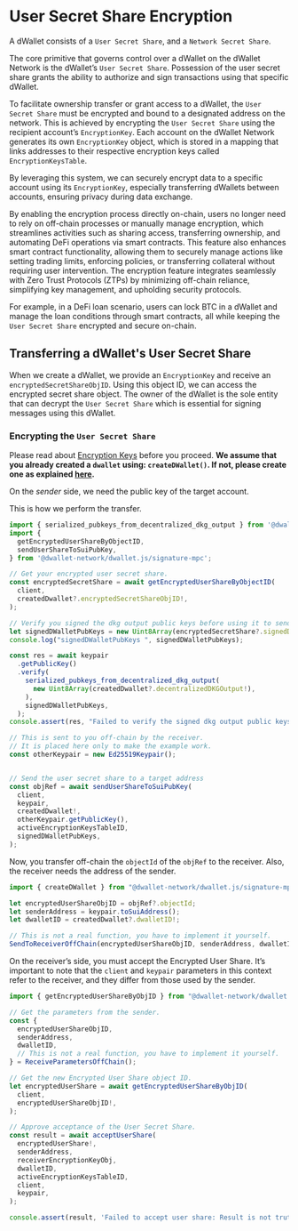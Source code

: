 # User Secret Share Encryption

A dWallet consists of a `User Secret Share`, and a `Network Secret Share`.

The core primitive that governs control over a dWallet on the dWallet Network is the dWallet’s `User Secret Share`.
Possession of the user secret share grants the ability to authorize and sign transactions using that specific dWallet.

To facilitate ownership transfer or grant access to a dWallet, the `User Secret Share` must be encrypted and bound to a
designated address on the network.
This is achieved by encrypting the `User Secret Share` using the recipient account’s `EncryptionKey`.
Each account on the dWallet Network generates its own `EncryptionKey` object, which is stored in a mapping that links
addresses to their respective encryption keys called `EncryptionKeysTable`.

By leveraging this system, we can securely encrypt data to a specific account using its `EncryptionKey`, especially
transferring dWallets between accounts, ensuring privacy during data exchange.

By enabling the encryption process directly on-chain, users no longer need to rely on off-chain processes or manually
manage encryption, which streamlines activities such as sharing access, transferring ownership, and automating DeFi
operations via smart contracts.
This feature also enhances smart contract functionality, allowing them to securely manage actions like setting trading
limits, enforcing policies, or transferring collateral without requiring user intervention.
The encryption feature integrates seamlessly with Zero Trust Protocols (ZTPs) by minimizing off-chain reliance,
simplifying key management, and upholding security protocols.

For example, in a DeFi loan scenario, users can lock BTC in a dWallet and manage the loan conditions through smart
contracts, all while keeping the `User Secret Share` encrypted and secure on-chain.

## Transferring a dWallet's User Secret Share

When we create a dWallet, we provide an `EncryptionKey` and receive an `encryptedSecretShareObjID`.
Using this object ID, we can access the encrypted secret share object.
The owner of the dWallet is the sole entity that can decrypt the `User Secret Share` which is essential for signing
messages using this dWallet.

### Encrypting the `User Secret Share`

Please read about [Encryption Keys](encryption-key.md) before you proceed.
**We assume that you already created a `dwallet` using: `createDWallet()`.
If not, please create one as explained [here](your-first-dwallet.md).**

On the *sender* side, we need the public key of the target account.

This is how we perform the transfer.

```typescript
import { serialized_pubkeys_from_decentralized_dkg_output } from '@dwallet-network/signature-mpc-wasm';
import {
  getEncryptedUserShareByObjectID,
  sendUserShareToSuiPubKey,
} from '@dwallet-network/dwallet.js/signature-mpc';

// Get your encrypted user secret share.
const encryptedSecretShare = await getEncryptedUserShareByObjectID(
  client,
  createdDwallet?.encryptedSecretShareObjID!,
);

// Verify you signed the dkg output public keys before using it to send the user share.
let signedDWalletPubKeys = new Uint8Array(encryptedSecretShare?.signedDWalletPubKeys!);
console.log("signedDWalletPubKeys ", signedDWalletPubKeys);

const res = await keypair
  .getPublicKey()
  .verify(
    serialized_pubkeys_from_decentralized_dkg_output(
      new Uint8Array(createdDwallet?.decentralizedDKGOutput!),
    ),
    signedDWalletPubKeys,
  );
console.assert(res, "Failed to verify the signed dkg output public keys");

// This is sent to you off-chain by the receiver.
// It is placed here only to make the example work.
const otherKeypair = new Ed25519Keypair();


// Send the user secret share to a target address
const objRef = await sendUserShareToSuiPubKey(
  client,
  keypair,
  createdDwallet!,
  otherKeypair.getPublicKey(),
  activeEncryptionKeysTableID,
  signedDWalletPubKeys,
);
```

Now, you transfer off-chain the `objectId` of the `objRef` to the receiver.
Also, the receiver needs the address of the sender.

```typescript
import { createDWallet } from "@dwallet-network/dwallet.js/signature-mpc";

let encryptedUserShareObjID = objRef?.objectId;
let senderAddress = keypair.toSuiAddress();
let dwalletID = createdDwallet?.dwalletID!;

// This is not a real function, you have to implement it yourself.
SendToReceiverOffChain(encryptedUserShareObjID, senderAddress, dwalletID);
```

On the receiver’s side, you must accept the Encrypted User Share.
It’s important to note that the `client` and `keypair` parameters in this context refer to the receiver, and they differ
from those used by the sender.

```typescript
import { getEncryptedUserShareByObjID } from "@dwallet-network/dwallet.js/signature-mpc";

// Get the parameters from the sender.
const {
  encryptedUserShareObjID,
  senderAddress,
  dwalletID,
  // This is not a real function, you have to implement it yourself.
} = ReceiveParametersOffChain();

// Get the new Encrypted User Share object ID.
let encryptedUserShare = await getEncryptedUserShareByObjID(
  client,
  encryptedUserShareObjID!,
);

// Approve acceptance of the User Secret Share.
const result = await acceptUserShare(
  encryptedUserShare!,
  senderAddress,
  receiverEncryptionKeyObj,
  dwalletID,
  activeEncryptionKeysTableID,
  client,
  keypair,
);

console.assert(result, 'Failed to accept user share: Result is not truthy.');
```
